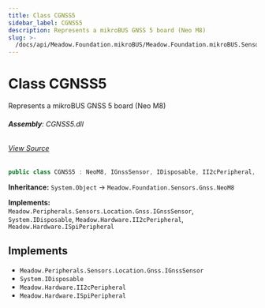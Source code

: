 ```yaml
---
title: Class CGNSS5
sidebar_label: CGNSS5
description: Represents a mikroBUS GNSS 5 board (Neo M8)
slug: >-
  /docs/api/Meadow.Foundation.mikroBUS/Meadow.Foundation.mikroBUS.Sensors.Gnss/CGNSS5
---
```

# Class CGNSS5
Represents a mikroBUS GNSS 5 board (Neo M8)

###### **Assembly**: CGNSS5.dll
###### [View Source](https://github.com/WildernessLabs/Meadow.Foundation.mikroBUS.git/blob/develop/Source/CGNSS5/Driver/CGNSS5.cs#L9)
```csharp title="Declaration"
public class CGNSS5 : NeoM8, IGnssSensor, IDisposable, II2cPeripheral, ISpiPeripheral
```
**Inheritance:** `System.Object` -> `Meadow.Foundation.Sensors.Gnss.NeoM8`

**Implements:**  
`Meadow.Peripherals.Sensors.Location.Gnss.IGnssSensor`, `System.IDisposable`, `Meadow.Hardware.II2cPeripheral`, `Meadow.Hardware.ISpiPeripheral`


## Implements

* `Meadow.Peripherals.Sensors.Location.Gnss.IGnssSensor`
* `System.IDisposable`
* `Meadow.Hardware.II2cPeripheral`
* `Meadow.Hardware.ISpiPeripheral`

